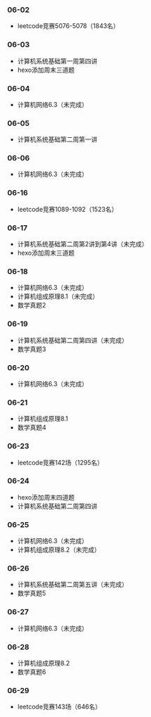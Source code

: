 ### 06-02
* leetcode竞赛5076-5078（1843名）
### 06-03
* 计算机系统基础第一周第四讲
* hexo添加周末三道题
### 06-04
* 计算机网络6.3（未完成）
### 06-05
* 计算机系统基础第二周第一讲
### 06-06
* 计算机网络6.3（未完成）
### 06-16
* leetcode竞赛1089-1092（1523名）
### 06-17
* 计算机系统基础第二周第2讲到第4讲（未完成）
* hexo添加周末三道题
### 06-18
* 计算机网络6.3（未完成）
* 计算机组成原理8.1（未完成）
* 数学真题2
### 06-19
* 计算机系统基础第二周第四讲（未完成）
* 数学真题3
### 06-20
* 计算机网络6.3（未完成）
### 06-21
* 计算机组成原理8.1
* 数学真题4
### 06-23
* leetcode竞赛142场（1295名）
### 06-24
* hexo添加周末四道题
* 计算机系统基础第二周第四讲
### 06-25
* 计算机网络6.3（未完成）
* 计算机组成原理8.2（未完成）
### 06-26
* 计算机系统基础第二周第五讲（未完成）
* 数学真题5
### 06-27
* 计算机网络6.3（未完成）
### 06-28
* 计算机组成原理8.2
* 数学真题6
### 06-29
* leetcode竞赛143场（646名）